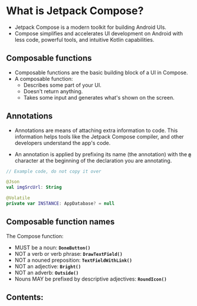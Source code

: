 # What is Jetpack Compose?

- Jetpack Compose is a modern toolkit for building Android UIs.
- Compose simplifies and accelerates UI development on Android with less code, powerful tools, and intuitive Kotlin capabilities.

## Composable functions

- Composable functions are the basic building block of a UI in Compose.
- A composable function:
  - Describes some part of your UI.
  - Doesn't return anything.
  - Takes some input and generates what's shown on the screen.

## Annotations

- Annotations are means of attaching extra information to code. This information helps tools like the Jetpack Compose compiler, and other developers understand the app's code.

- An annotation is applied by prefixing its name (the annotation) with the **`@`** character at the beginning of the declaration you are annotating.

```kt
// Example code, do not copy it over

@Json
val imgSrcUrl: String

@Volatile
private var INSTANCE: AppDatabase? = null
```

## Composable function names

The Compose function:

- MUST be a noun: **`DoneButton()`**
- NOT a verb or verb phrase: **`DrawTextField()`**
- NOT a nouned preposition: **`TextFieldWithLink()`**
- NOT an adjective: **`Bright()`**
- NOT an adverb: **`Outside()`**
- Nouns MAY be prefixed by descriptive adjectives: **`RoundIcon()`**

## Contents:
